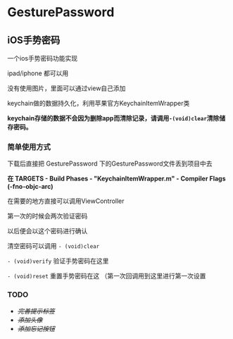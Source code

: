 GesturePassword
====================
iOS手势密码
------------------------
一个ios手势密码功能实现

ipad/iphone 都可以用

没有使用图片，里面可以通过view自己添加

keychain做的数据持久化，利用苹果官方KeychainItemWrapper类

**keychain存储的数据不会因为删除app而清除记录，请调用`-(void)clear`清除储存密码。**

### 简单使用方式

下载后直接把 GesturePassword 下的GesturePassword文件丢到项目中去

**在 TARGETS - Build Phases - "KeychainItemWrapper.m" - Compiler Flags (-fno-objc-arc)**

在需要的地方直接可以调用ViewController

第一次的时候会两次验证密码

以后便会以这个密码进行确认

清空密码可以调用 `- (void)clear`

`- (void)verify` 验证手势密码在这里

`- (void)reset` 重置手势密码在这 （第一次回调用到这里进行第一次设置


### TODO
* ~~*完善提示标签*~~
* ~~*添加头像*~~
* ~~*添加忘记按钮*~~

